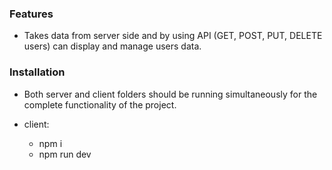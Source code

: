 ### Features

- Takes data from server side and by using API (GET, POST, PUT, DELETE users) can display and manage users data.

### Installation

- Both server and client folders should be running simultaneously for the complete functionality of the project.

- client:
  - npm i
  - npm run dev
